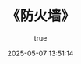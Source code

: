 ---
pageComponent:
  name: Catalogue
  data:
    path: 《防火墙》
    imgUrl: https://seeklogo.com/images/G/git-bash-logo-B6475E8359-seeklogo.com.png
    description: 本章内容为博主在原教程基础上添加学习笔记，教程版权归原作者所有。来源：<a href='https://wangdoc.com/javascript/' target='_blank'>Git教程</a>
title: 《防火墙》
date: 2025-05-07 13:51:14
permalink: /notes/firewall/
article: false
comment: false
editLink: false
author:
  name: MeiChen
  link: https://github.com/mtl-123
---